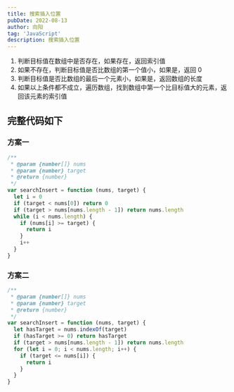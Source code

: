 ```yaml
---
title: 搜索插入位置
pubDate: 2022-08-13
author: 向阳
tag: 'JavaScript'
description: 搜索插入位置
---
```


1. 判断目标值在数组中是否存在，如果存在，返回索引值
2. 如果不存在，判断目标值是否比数组的第一个值小，如果是，返回 0
3. 判断目标值是否比数组的最后一个元素小，如果是，返回数组的长度
4. 如果以上条件都不成立，遍历数组，找到数组中第一个比目标值大的元素，返回该元素的索引值

## 完整代码如下

### 方案一

```javascript
/**
 * @param {number[]} nums
 * @param {number} target
 * @return {number}
 */
var searchInsert = function (nums, target) {
  let i = 0
  if (target < nums[0]) return 0
  if (target > nums[nums.length - 1]) return nums.length
  while (i < nums.length) {
    if (nums[i] >= target) {
      return i
    }
    i++
  }
}
```

### 方案二

```javascript
/**
 * @param {number[]} nums
 * @param {number} target
 * @return {number}
 */
var searchInsert = function (nums, target) {
  let hasTarget = nums.indexOf(target)
  if (hasTarget >= 0) return hasTarget
  if (target > nums[nums.length - 1]) return nums.length
  for (let i = 0; i < nums.length; i++) {
    if (target <= nums[i]) {
      return i
    }
  }
}
```
